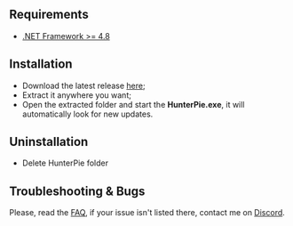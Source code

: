 ## Requirements

- [.NET Framework >= 4.8](https://dotnet.microsoft.com/download/dotnet-framework/net48)

## Installation

- Download the latest release [here](https://github.com/Haato3o/HunterPie/releases/latest);
- Extract it anywhere you want;
- Open the extracted folder and start the **HunterPie.exe**, it will automatically look for new updates.

## Uninstallation

- Delete HunterPie folder

## Troubleshooting & Bugs

Please, read the [FAQ](?p=HunterPie/faq.md), if your issue isn't listed there, contact me on [Discord](https://discord.gg/5pdDq4Q).